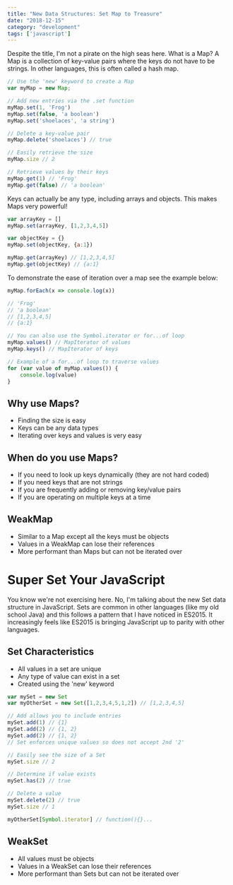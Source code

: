 ```yaml
---
title: "New Data Structures: Set Map to Treasure"
date: "2018-12-15"
category: "development"
tags: ['javascript']
---
```


Despite the title, I'm not a pirate on the high seas here.  What is a Map?
A Map is a collection of key-value pairs where the keys do not have to be strings.  In other languages, this is often called a hash map.

```javascript
// Use the 'new' keyword to create a Map
var myMap = new Map;

// Add new entries via the .set function
myMap.set(1, 'Frog')
myMap.set(false, 'a boolean')
myMap.set('shoelaces', 'a string')

// Delete a key-value pair
myMap.delete('shoelaces') // true

// Easily retrieve the size 
myMap.size // 2

// Retrieve values by their keys
myMap.get(1) // 'Frog'
myMap.get(false) // 'a boolean'
```

Keys can actually be any type, including arrays and objects.  This makes Maps very powerful!
```javascript
var arrayKey = []
myMap.set(arrayKey, [1,2,3,4,5])

var objectKey = {}
myMap.set(objectKey, {a:1})

myMap.get(arrayKey) // [1,2,3,4,5]
myMap.get(objectKey) // {a:1}
```

To demonstrate the ease of iteration over a map see the example below:
```javascript
myMap.forEach(x => console.log(x))

// 'Frog'
// 'a boolean'
// [1,2,3,4,5]
// {a:1}

// You can also use the Symbol.iterator or for...of loop
myMap.values() // MapIterator of values
myMap.keys() // MapIterator of keys

// Example of a for...of loop to traverse values
for (var value of myMap.values()) {
    console.log(value)
}
```

## Why use Maps?
- Finding the size is easy
- Keys can be any data types
- Iterating over keys and values is very easy

## When do you use Maps?
- If you need to look up keys dynamically (they are not hard coded)
- If you need keys that are not strings
- If you are frequently adding or removing key/value pairs
- If you are operating on multiple keys at a time

## WeakMap
- Similar to a Map except all the keys must be objects
- Values in a WeakMap can lose their references
- More performant than Maps but can not be iterated over

# Super Set Your JavaScript
You know we're not exercising here.  No, I'm talking about the new Set data structure in JavaScript.  Sets are common in other languages (like my old school Java) and this follows a pattern that I have noticed in ES2015.  It increasingly feels like ES2015 is bringing JavaScript up to parity with other languages.

## Set Characteristics
- All values in a set are unique
- Any type of value can exist in a set
- Created using the 'new' keyword

```javascript
var mySet = new Set
var myOtherSet = new Set([1,2,3,4,5,1,2]) // [1,2,3,4,5]

// Add allows you to include entries
mySet.add(1) // {1}
mySet.add(2) // {1, 2}
mySet.add(2) // {1, 2}
// Set enforces unique values so does not accept 2nd '2'

// Easily see the size of a Set
mySet.size // 2

// Determine if value exists
mySet.has(2) // true

// Delete a value
mySet.delete(2) // true
mySet.size // 1

myOtherSet[Symbol.iterator] // function(){}...
```

## WeakSet
- All values must be objects
- Values in a WeakSet can lose their references
- More performant than Sets but can not be iterated over